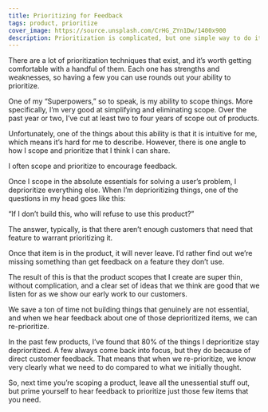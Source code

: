 ```yaml
---
title: Prioritizing for Feedback
tags: product, prioritize
cover_image: https://source.unsplash.com/CrHG_ZYn1Dw/1400x900
description: Prioritization is complicated, but one simple way to do it is to deprioritize everything that isn’t essential, and then seek feedback on those unessential items to pull a few back in.
---
```

There are a lot of prioritization techniques that exist, and it’s worth getting comfortable with a handful of them. Each one has strengths and weaknesses, so having a few you can use rounds out your ability to prioritize. 

One of my “Superpowers,” so to speak, is my ability to scope things. More specifically, I’m very good at simplifying and eliminating scope. Over the past year or two, I’ve cut at least two to four years of scope out of products.

Unfortunately, one of the things about this ability is that it is intuitive for me, which means it’s hard for me to describe. However, there is one angle to how I scope and prioritize that I think I can share.

I often scope and prioritize to encourage feedback.

Once I scope in the absolute essentials for solving a user’s problem, I deprioritize everything else. When I’m deprioritizing things, one of the questions in my head goes like this:

“If I don’t build this, who will refuse to use this product?”

The answer, typically, is that there aren’t enough customers that need that feature to warrant prioritizing it.

Once that item is in the product, it will never leave. I’d rather find out we’re missing something than get feedback on a feature they don’t use.

The result of this is that the product scopes that I create are super thin, without complication, and a clear set of ideas that we think are good that we listen for as we show our early work to our customers.

We save a ton of time not building things that genuinely are not essential, and when we hear feedback about one of those deprioritized items, we can re-prioritize.

In the past few products, I’ve found that 80% of the things I deprioritize stay deprioritized. A few always come back into focus, but they do because of direct customer feedback. That means that when we re-prioritize, we know very clearly what we need to do compared to what we initially thought.

So, next time you’re scoping a product, leave all the unessential stuff out, but prime yourself to hear feedback to prioritize just those few items that you need.
